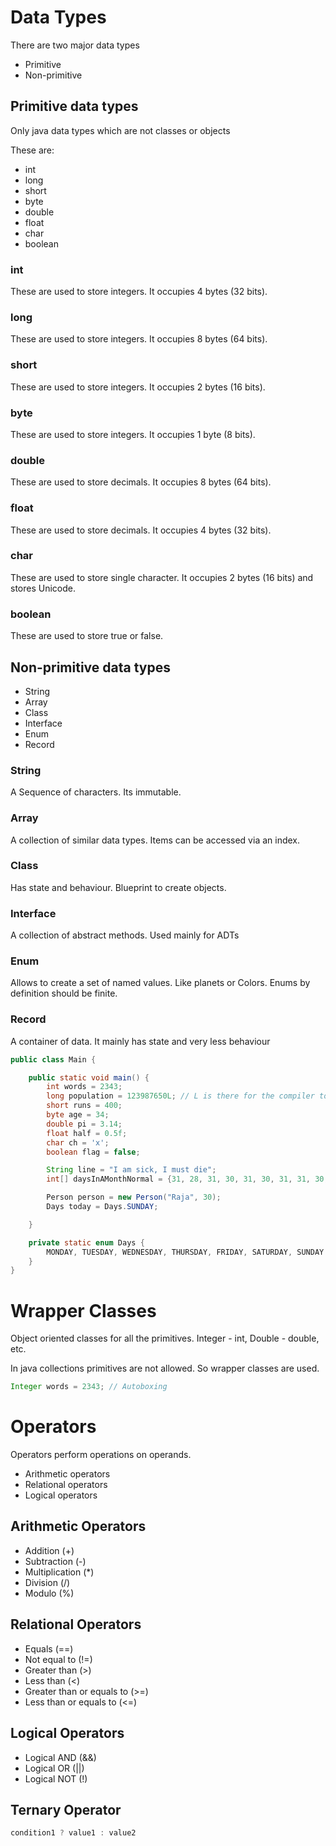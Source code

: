 # Data Types
There are two major data types
* Primitive
* Non-primitive

## Primitive data types
Only java data types which are not classes or objects

These are:
* int
* long
* short
* byte
* double
* float
* char
* boolean

### int
These are used to store integers. It occupies 4 bytes (32 bits).

### long
These are used to store integers. It occupies 8 bytes (64 bits).

### short
These are used to store integers. It occupies 2 bytes (16 bits).

### byte
These are used to store integers. It occupies 1 byte (8 bits).

### double
These are used to store decimals. It occupies 8 bytes (64 bits).

### float
These are used to store decimals. It occupies 4 bytes (32 bits).

### char
These are used to store single character. It occupies 2 bytes (16 bits) and stores Unicode.

### boolean
These are used to store true or false.

## Non-primitive data types
* String
* Array
* Class
* Interface
* Enum
* Record

### String
A Sequence of characters. Its immutable.

### Array
A collection of similar data types. Items can be accessed via an index.

### Class
Has state and behaviour. Blueprint to create objects.

### Interface
A collection of abstract methods. Used mainly for ADTs

### Enum
Allows to create a set of named values. Like planets or Colors. Enums by definition should be finite.

### Record
A container of data. It mainly has state and very less behaviour


```Java
public class Main {

    public static void main() {
        int words = 2343;
        long population = 123987650L; // L is there for the compiler to know that the type is long
        short runs = 400;
        byte age = 34;
        double pi = 3.14;
        float half = 0.5f;
        char ch = 'x';
        boolean flag = false;

        String line = "I am sick, I must die";
        int[] daysInAMonthNormal = {31, 28, 31, 30, 31, 30, 31, 31, 30, 31, 30, 31};

        Person person = new Person("Raja", 30);
        Days today = Days.SUNDAY;

    }

    private static enum Days {
        MONDAY, TUESDAY, WEDNESDAY, THURSDAY, FRIDAY, SATURDAY, SUNDAY
    }
}
```

# Wrapper Classes
Object oriented classes for all the primitives.
Integer - int, Double - double, etc.

In java collections primitives are not allowed. So wrapper classes are used.

```Java
Integer words = 2343; // Autoboxing
```

# Operators
Operators perform operations on operands.
* Arithmetic operators
* Relational operators
* Logical operators

## Arithmetic Operators
* Addition (+)
* Subtraction (-)
* Multiplication (*)
* Division (/)
* Modulo (%)

## Relational Operators
* Equals (==)
* Not equal to (!=)
* Greater than (>)
* Less than (<)
* Greater than or equals to (>=)
* Less than or equals to (<=)

## Logical Operators
* Logical AND (&&)
* Logical OR (||)
* Logical NOT (!)

## Ternary Operator
```Java
condition1 ? value1 : value2
```
